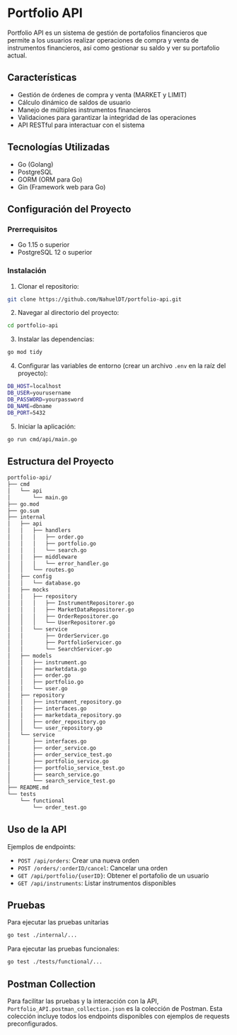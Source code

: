 
# Portfolio API

Portfolio API es un sistema de gestión de portafolios financieros que permite a los usuarios realizar operaciones de compra y venta de instrumentos financieros, así como gestionar su saldo y ver su portafolio actual.

## Características

- Gestión de órdenes de compra y venta (MARKET y LIMIT)
- Cálculo dinámico de saldos de usuario
- Manejo de múltiples instrumentos financieros
- Validaciones para garantizar la integridad de las operaciones
- API RESTful para interactuar con el sistema

## Tecnologías Utilizadas

- Go (Golang)
- PostgreSQL
- GORM (ORM para Go)
- Gin (Framework web para Go)

## Configuración del Proyecto

### Prerrequisitos

- Go 1.15 o superior
- PostgreSQL 12 o superior

### Instalación

1. Clonar el repositorio:
```bash 
git clone https://github.com/NahuelDT/portfolio-api.git
```
2. Navegar al directorio del proyecto:
```bash 
cd portfolio-api
```
3. Instalar las dependencias:
```bash 
go mod tidy
```
4. Configurar las variables de entorno (crear un archivo `.env` en la raíz del proyecto):
```bash 
DB_HOST=localhost
DB_USER=yourusername
DB_PASSWORD=yourpassword
DB_NAME=dbname
DB_PORT=5432
```
5. Iniciar la aplicación:
```bash 
go run cmd/api/main.go
```

## Estructura del Proyecto

```bash 
portfolio-api/
├── cmd
│   └── api
│       └── main.go
├── go.mod
├── go.sum
├── internal
│   ├── api
│   │   ├── handlers
│   │   │   ├── order.go
│   │   │   ├── portfolio.go
│   │   │   └── search.go
│   │   ├── middleware
│   │   │   └── error_handler.go
│   │   └── routes.go
│   ├── config
│   │   └── database.go
│   ├── mocks
│   │   ├── repository
│   │   │   ├── InstrumentRepositorer.go
│   │   │   ├── MarketDataRepositorer.go
│   │   │   ├── OrderRepositorer.go
│   │   │   └── UserRepositorer.go
│   │   └── service
│   │       ├── OrderServicer.go
│   │       ├── PortfolioServicer.go
│   │       └── SearchServicer.go
│   ├── models
│   │   ├── instrument.go
│   │   ├── marketdata.go
│   │   ├── order.go
│   │   ├── portfolio.go
│   │   └── user.go
│   ├── repository
│   │   ├── instrument_repository.go
│   │   ├── interfaces.go
│   │   ├── marketdata_repository.go
│   │   ├── order_repository.go
│   │   └── user_repository.go
│   └── service
│       ├── interfaces.go
│       ├── order_service.go
│       ├── order_service_test.go
│       ├── portfolio_service.go
│       ├── portfolio_service_test.go
│       ├── search_service.go
│       └── search_service_test.go
├── README.md
└── tests
    └── functional
        └── order_test.go
```

## Uso de la API

Ejemplos de endpoints:

- `POST /api/orders`: Crear una nueva orden
- `POST /orders/:orderID/cancel`: Cancelar una orden
- `GET /api/portfolio/{userID}`: Obtener el portafolio de un usuario
- `GET /api/instruments`: Listar instrumentos disponibles

## Pruebas

Para ejecutar las pruebas unitarias
```bash 
go test ./internal/...
```
Para ejecutar las pruebas funcionales:
```bash 
go test ./tests/functional/...
```

## Postman Collection

Para facilitar las pruebas y la interacción con la API, `Portfolio_API.postman_collection.json` es la colección de Postman. Esta colección incluye todos los endpoints disponibles con ejemplos de requests preconfigurados.

